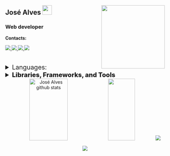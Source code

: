 <section align="" >

# José Alves <img src="https://raw.githubusercontent.com/gilbarbara/logos/f133ea921b012052000964e3feb023b57146895b/logos/bash-icon.svg" width="30px" /> <img src="https://external-content.duckduckgo.com/iu/?u=https%3A%2F%2Fmedia.giphy.com%2Fmedia%2FCmr1OMJ2FN0B2%2Fgiphy.gif&f=1&nofb=1&ipt=1bc9926927fd7f010483d6ece4fb1d60881282a0b3e1a0e8736679c8f98ebfb4&ipo=images" width="200px" align="right" />

### Web developer 

<span>**Contacts:**</span>

  <a href="mailto:cinhoalves85@gmail.com" >
  <img src="https://img.shields.io/badge/Gmail-D14836?style=for-the-badge&logo=gmail&logoColor=white" />
  </a>
  <a href="https://www.instagram.com/jose_gerd/">
   <img src="https://img.shields.io/badge/Instagram-%23E4405F.svg?style=for-the-badge&logo=Instagram&logoColor=white" />
  </a>
  <a href="https://wa.link/ea0wve'">
  <img src="https://img.shields.io/badge/WhatsApp-25D366?style=for-the-badge&logo=whatsapp&logoColor=white" />
  </a>
  <a href="https://www.linkedin.com/in/joseg-alves/">
  <img src="https://img.shields.io/badge/linkedin-%230077B5.svg?style=for-the-badge&logo=linkedin&logoColor=white" />
  </a>


</section>

#

<div>
  <details>
  <summary style="font-size: 20px;">Languages:</summary>

  >> ![JavaScript](https://img.shields.io/badge/javascript-%23323330.svg?style=for-the-badge&logo=javascript&logoColor=%23F7DF1E)
  >
  >> ![TypeScript](https://img.shields.io/badge/typescript-%23007ACC.svg?style=for-the-badge&logo=typescript&logoColor=white)
  >
  >>![Python](https://img.shields.io/badge/Python-3776AB?style=for-the-badge&logo=python&logoColor=white)
  <!-- - ![PHP](https://img.shields.io/badge/PHP-777BB4?style=for-the-badge&logo=php&logoColor=white) -->
  </details>

<details align="">
  <summary style="font-size: 20px; font-weight: 800">Libraries, Frameworks, and Tools</summary>
  <div>

<details>
  <summary>Frontend</summary>

  >> ![Redux](https://img.shields.io/badge/redux-%23593d88.svg?style=for-the-badge&logo=redux&logoColor=white)
  >> ![React](https://img.shields.io/badge/react-%2320232a.svg?style=for-the-badge&logo=react&logoColor=%2361DAFB)
  >
  >> ![React Router](https://img.shields.io/badge/-React%20Router-%23CA4245?style=for-the-badge&logo=react-router&logoColor=white)
  >> ![Nextjs](https://img.shields.io/badge/Next-black?style=for-the-badge&logo=next.js&logoColor=white)
  >
  >> ![TailwindCSS](https://img.shields.io/badge/tailwindcss-%2338B2AC.svg?style=for-the-badge&logo=tailwind-css&logoColor=white)
  >> ![CSSModules](https://img.shields.io/badge/-CSS%20Modules-%231572B6?style=for-the-badge&logo=css3&logoColor=white)
  >
  >> ![HTML5](https://img.shields.io/badge/html5-%23E34F26.svg?style=for-the-badge&logo=html5&logoColor=white)
  >> ![CSS3](https://img.shields.io/badge/CSS3-1572B6?style=for-the-badge&logo=css3&logoColor=white)

</details>

<details>
  <summary>Backend</summary>

  >> ![Express](https://img.shields.io/badge/Express.js-404D59?style=for-the-badge)
  >> ![Nodejs](https://img.shields.io/badge/node.js-6DA55F?style=for-the-badge&logo=node.js&logoColor=white)
  >
  >> ![MySQL](https://img.shields.io/badge/mysql-%2300f.svg?style=for-the-badge&logo=mysql&logoColor=white)
  >> ![Sequelize](https://img.shields.io/badge/Sequelize-52B0E7?style=for-the-badge&logo=Sequelize&logoColor=white)
  >
  >> ![JWT](https://img.shields.io/badge/-JWT-%23000000?style=for-the-badge&logo=json-web-tokens&logoColor=white)
  >> ![Django](https://img.shields.io/badge/Django-092E20?style=for-the-badge&logo=django&logoColor=white)
  >
  >> ![MongoDb](https://img.shields.io/badge/MongoDB-4EA94B?style=for-the-badge&logo=mongodb&logoColor=white)

</details>

<details>
  <summary>Testing</summary>

  >> ![Mocha](https://img.shields.io/badge/-Mocha-%238D6748?style=for-the-badge&logo=mocha&logoColor=white)
  >> ![Cypress](https://img.shields.io/badge/-Cypress-%2317202C?style=for-the-badge&logo=cypress&logoColor=white)
  >
  >> ![Jest](https://img.shields.io/badge/-Jest-%23C21325?style=for-the-badge&logo=jest&logoColor=white)
  >> ![React Testing Library](https://img.shields.io/badge/-React%20Testing%20Library-%23E33332?style=for-the-badge&logo=testing-library&logoColor=white)
  >
  >> ![Chai](https://img.shields.io/badge/-Chai-%23F6ECD7?style=for-the-badge&logo=chai&logoColor=A30701)
  >> ![Sinon](https://img.shields.io/badge/-Sinon-%23F7DF1C?style=for-the-badge&logo=sinon&logoColor=white)

</details>

<details>
  <summary>Other Tools</summary>

  >>![Git](https://img.shields.io/badge/git-%23F05033.svg?style=for-the-badge&logo=git&logoColor=white)
  >>![GitHub](https://img.shields.io/badge/github-%23121011.svg?style=for-the-badge&logo=github&logoColor=white)
  >
  >>![npm](https://img.shields.io/badge/npm-CB3837?style=for-the-badge&logo=npm&logoColor=white)
  >>![JSON](https://img.shields.io/badge/JSON-000000?style=for-the-badge&logo=json&logoColor=white)
  >
  >>![Figma](https://img.shields.io/badge/figma-%23F24E1E.svg?style=for-the-badge&logo=figma&logoColor=white)
  >>![Markdown](https://img.shields.io/badge/Markdown-000000?style=for-the-badge&logo=markdown&logoColor=white)

</details>

</details>


<div align="center">  
  <img width="49%" height="195px" src="https://github-readme-stats.vercel.app/api?username=joseg-alvesg&layout=compact&show_icons=true&count_private=true&hide_border=true&title_color=B026FF&icon_color=B026FF&text_color=c9d1d9&bg_color=0d1117" alt="José Alves github stats" /> 
  <img width="41%" height="195px" src="https://github-readme-stats.vercel.app/api/top-langs/?username=joseg-alvesg&layout=compact&hide_border=true&title_color=B026FF&text_color=B026FF&bg_color=0d1117" />
  <img src="https://github-readme-stats.vercel.app/api/wakatime?username=joseg_alvesg&layout=compact&show_icons=true&count_private=true&hide_border=true&title_color=B026FF&icon_color=B026FF&text_color=c9d1d9&bg_color=0d1117&hide=prolog,cfg,scheme,systemd,roff,go,image+(png),http,pdf,pacmanconf,toml,gitignore,assembly,remind,ca65+assembler,sshconfig,tsconfig,crontab,lir,csv,desktop,objective-c,text,tmux,gdscript,apache+config,tsql,java+properties,ezhil,conf,execline,zip"/>

</div>
 <p align="center">
  <img src="https://github-profile-trophy.vercel.app/?username=joseg-alvesg&theme=dracula&row=1&no-bg=true&column=6&margin-w=15&margin-h=15" />
</p> 

